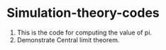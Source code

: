 # Simulation-theory-codes

1. This is the code for computing the value of pi.
2. Demonstrate Central limit theorem.

